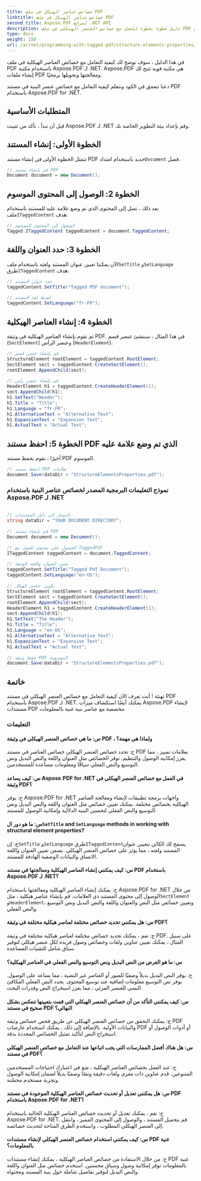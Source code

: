 ```yaml
---
title: خصائص عناصر الهيكل في ملف PDF
linktitle: خصائص عناصر الهيكل في ملف PDF
second_title: Aspose.PDF لمرجع .NET API
description: دليل خطوة بخطوة للعمل مع خصائص العنصر الهيكلي في ملف PDF باستخدام Aspose.PDF for .NET. إنشاء عناصر هيكلية غنية بالمعلومات.
type: docs
weight: 150
url: /ar/net/programming-with-tagged-pdf/structure-elements-properties/
---
```

في هذا الدليل ، سوف نوضح لك كيفية التعامل مع خصائص العناصر الهيكلية في ملف PDF باستخدام مكتبة Aspose.PDF لـ .NET. Aspose.PDF هي مكتبة قوية تتيح لك إنشاء ملفات PDF ومعالجتها وتحويلها برمجيًا.

دعنا نتعمق في الكود ونتعلم كيفية التعامل مع خصائص عنصر البنية في مستند PDF باستخدام Aspose.PDF for .NET.

## المتطلبات الأساسية

قبل أن تبدأ ، تأكد من تثبيت Aspose.PDF لـ .NET وقم بإعداد بيئة التطوير الخاصة بك.

## الخطوة الأولى: إنشاء المستند

 تتمثل الخطوة الأولى في إنشاء مستند PDF جديد باستخدام امتداد`Document` فصل.

```csharp
// قم بإنشاء مستند PDF
Document document = new Document();
```

## الخطوة 2: الوصول إلى المحتوى الموسوم

 بعد ذلك ، نصل إلى المحتوى الذي تم وضع علامة عليه للمستند باستخدام ملف`ITaggedContent` هدف.

```csharp
// الوصول إلى المحتوى الموسوم
Tagged.ITaggedContent taggedContent = document.TaggedContent;
```

## الخطوة 3: حدد العنوان واللغة

 الآن يمكننا تعيين عنوان المستند ولغته باستخدام ملف`SetTitle` و`SetLanguage` طرق`ITaggedContent` هدف.

```csharp
// حدد عنوان المستند
taggedContent.SetTitle("Tagged PDF document");

// اضبط لغة المستند
taggedContent.SetLanguage("fr-FR");
```

## الخطوة 4: إنشاء العناصر الهيكلية

ثم نقوم بإنشاء العناصر الهيكلية في وثيقة PDF. في هذا المثال ، سننشئ عنصر قسم (`SectElement`) وعنصر الرأس (`HeaderElement`).

```csharp
// قم بإنشاء عنصر قسم
StructureElement rootElement = taggedContent.RootElement;
SectElement sect = taggedContent.CreateSectElement();
rootElement.AppendChild(sect);

// قم بإنشاء عنصر رأس
HeaderElement h1 = taggedContent.CreateHeaderElement(1);
sect.AppendChild(h1);
h1.SetText("Header");
h1.Title = "Title";
h1.Language = "fr-FR";
h1.AlternativeText = "Alternative Text";
h1.ExpansionText = "Expansion Text";
h1.ActualText = "Actual Text";
```

## الخطوة 5: احفظ مستند PDF الذي تم وضع علامة عليه

أخيرًا ، نقوم بحفظ مستند PDF الموسوم.

```csharp
// احفظ مستند PDF بعلامات
document.Save(dataDir + "StructureElementsProperties.pdf");
```

### نموذج التعليمات البرمجية المصدر لخصائص عناصر البنية باستخدام Aspose.PDF لـ .NET 
```csharp

// المسار إلى دليل المستندات.
string dataDir = "YOUR DOCUMENT DIRECTORY";

// قم بإنشاء مستند PDF
Document document = new Document();

// الحصول على محتوى للعمل مع TaggedPdf
ITaggedContent taggedContent = document.TaggedContent;

// تعيين العنوان واللغة للوثيقة
taggedContent.SetTitle("Tagged Pdf Document");
taggedContent.SetLanguage("en-US");

// تكوين عناصر الهيكل
StructureElement rootElement = taggedContent.RootElement;
SectElement sect = taggedContent.CreateSectElement();
rootElement.AppendChild(sect);
HeaderElement h1 = taggedContent.CreateHeaderElement(1);
sect.AppendChild(h1);
h1.SetText("The Header");
h1.Title = "Title";
h1.Language = "en-US";
h1.AlternativeText = "Alternative Text";
h1.ExpansionText = "Expansion Text";
h1.ActualText = "Actual Text";

// حفظ وثيقة PDF الموسومة
document.Save(dataDir + "StructureElementsProperties.pdf");

```

## خاتمة

تهنئة ! أنت تعرف الآن كيفية التعامل مع خصائص العنصر الهيكلي في مستند PDF باستخدام Aspose.PDF لـ .NET. يمكنك أيضًا استكشاف ميزات Aspose.PDF لإنشاء مستندات PDF مخصصة مع عناصر بنية غنية بالمعلومات.

### التعليمات

#### س: ما هي خصائص العنصر الهيكلي في وثيقة PDF ، ولماذا هي مهمة؟

ج: تحدد خصائص العنصر الهيكلي خصائص العناصر في مستند PDF بعلامات تمييز ، مما يعزز إمكانية الوصول والتنظيم. توفر الخصائص مثل العنوان واللغة والنص البديل ونص التوسيع والنص الفعلي سياقًا ومعلومات مساعدة للمستخدمين.

#### س: كيف يساعد Aspose.PDF for .NET في العمل مع خصائص العنصر الهيكلي في وثيقة PDF؟

ج: يوفر Aspose.PDF for .NET واجهات برمجة تطبيقات لإنشاء ومعالجة العناصر الهيكلية بخصائص مختلفة. يمكنك تعيين خصائص مثل العنوان واللغة والنص البديل ونص التوسيع والنص الفعلي لتحسين البنية الدلالية وإمكانية الوصول للمستند.

####  س: ما هو دور ال`SetTitle` and `SetLanguage` methods in working with structural element properties?

 ج: إن`SetTitle` و`SetLanguage` طرق`ITaggedContent`يسمح لك الكائن بتعيين عنوان المستند ولغته ، مما يؤثر على خصائص العنصر الهيكلي. يضمن تعيين العنوان واللغة الاتساق والبيانات الوصفية الهادفة للمستند.

#### س: كيف يمكنني إنشاء العناصر الهيكلية ومعالجتها في مستند PDF باستخدام Aspose.PDF لـ .NET؟

 ج: يمكنك إنشاء العناصر الهيكلية ومعالجتها باستخدام Aspose.PDF for .NET من خلال الوصول إلى محتوى المستند ذي العلامات. قم بإنشاء عناصر هيكلية ، مثل`SectElement` و`HeaderElement`، وتعيين خصائص مثل النص والعنوان واللغة والنص البديل ونص التوسيع والنص الفعلي.

#### س: هل يمكنني تحديد خصائص مختلفة لعناصر هيكلية مختلفة في وثيقة PDF؟

ج: نعم ، يمكنك تحديد خصائص مختلفة لعناصر هيكلية مختلفة في وثيقة PDF. على سبيل المثال ، يمكنك تعيين عناوين ولغات وخصائص وصول فريدة لكل عنصر هيكلي لتوفير سياق شامل للتقنيات المساعدة.

#### س: ما هو الغرض من النص البديل ونص التوسيع والنص الفعلي في العناصر الهيكلية؟

ج: يوفر النص البديل بديلاً وصفيًا للصور أو العناصر غير النصية ، مما يساعد على الوصول. يوفر نص التوسيع معلومات إضافية عند توسيع المحتوى. يحدد النص الفعلي المكافئ النصي للعنصر المرئي ، مما يعزز استخراج النص وقدرات البحث.

#### س: كيف يمكنني التأكد من أن خصائص العنصر الهيكلي التي قمت بتعيينها تنعكس بشكل صحيح في مستند PDF النهائي؟

ج: يمكنك التحقق من خصائص العنصر الهيكلي عن طريق فحص خصائص وثيقة PDF والبيانات الأولية. بالإضافة إلى ذلك ، يمكنك استخدام عارضات PDF أو أدوات الوصول أو استخراج النص لتأكيد تمثيل الخصائص المحددة بدقة.

#### س: هل هناك أفضل الممارسات التي يجب اتباعها عند التعامل مع خصائص العنصر الهيكلي في مستند PDF؟

ج: عند العمل بخصائص العناصر الهيكلية ، ضع في اعتبارك احتياجات المستخدمين المتنوعين. قدم عناوين ذات مغزى ولغات دقيقة ونصًا وصفيًا بديلاً لضمان إمكانية الوصول وتجربة مستخدم محسّنة.

#### س: هل يمكنني تعديل أو تحديث خصائص العناصر الهيكلية الموجودة في مستند PDF باستخدام Aspose.PDF for .NET؟

ج: نعم ، يمكنك تعديل أو تحديث خصائص العناصر الهيكلية الحالية باستخدام Aspose.PDF for .NET. قم بتحميل المستند ، والوصول إلى المحتوى المميز ، وانتقل إلى العنصر الهيكلي المطلوب ، واستخدم الطرق المتاحة لتحديث خصائصه.

#### س: كيف يمكنني استخدام خصائص العنصر الهيكلي لإنشاء مستندات PDF غنية بالمعلومات؟

ج: من خلال الاستفادة من خصائص العناصر الهيكلية ، يمكنك إنشاء مستندات PDF غنية بالمعلومات توفر إمكانية وصول وسياق محسنين. استخدم خصائص مثل العنوان واللغة والنص البديل لتوفير تفاصيل شاملة حول بنية المستند ومحتواه.